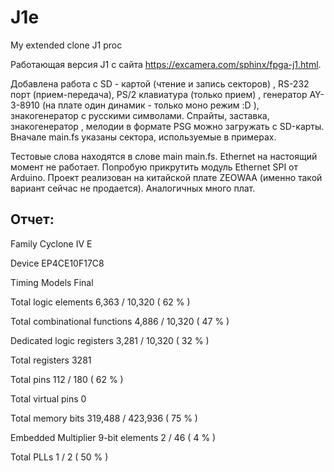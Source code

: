 # J1e
My extended clone J1 proc

Работающая версия J1 c сайта https://excamera.com/sphinx/fpga-j1.html.

Добавлена работа с SD - картой (чтение и запись секторов) , RS-232 порт (прием-передача),
PS/2 клавиатура (только прием) , генератор AY-3-8910 (на плате один динамик - только моно режим :D ), 
знакогенератор с русскими символами. Спрайты, заставка, знакогенератор , мелодии в формате PSG
можно загружать с SD-карты. Вначале main.fs указаны сектора, используемые в примерах.

Тестовые слова находятся в слове main main.fs. Ethernet на настоящий момент не работает.
Попробую прикрутить модуль Ethernet SPI от Arduino. Проект реализован на китайской 
плате ZEOWAA (именно такой вариант сейчас не продается). Аналогичных много плат.

## Отчет:

Family	Cyclone IV E

Device	EP4CE10F17C8

Timing Models	Final

Total logic elements	6,363 / 10,320 ( 62 % )

Total combinational functions	4,886 / 10,320 ( 47 % )

Dedicated logic registers	3,281 / 10,320 ( 32 % )

Total registers	3281

Total pins	112 / 180 ( 62 % )

Total virtual pins	0

Total memory bits	319,488 / 423,936 ( 75 % )

Embedded Multiplier 9-bit elements	2 / 46 ( 4 % )

Total PLLs	1 / 2 ( 50 % )
